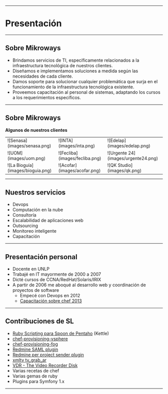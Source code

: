 ***
# Presentación
---
## Sobre Mikroways

* Brindamos servicios de TI, específicamente relacionados a la infraestructura
  tecnológica de nuestros clientes. 
* Diseñamos e implementamos soluciones a medida según las necesidades de cada
  cliente.
* Damos soporte para solucionar cualquier problemática que surja en el
  funcionamiento de la infraestructura tecnológica existente.
* Proveemos capacitación al personal de sistemas, adaptando los cursos a los
  requerimientos específicos.

---
## Sobre Mikroways

**Algunos de nuestros clientes**
<table class="product_logos">
<tr>
  <td> ![Senasa](images/senasa.png) </td>
  <td> ![INTA](images/inta.png)     </td>
  <td> ![Edelap](images/edelap.png) </td>
</tr>
<tr>
  <td> ![UOM](images/uom.png) </td>
  <td> ![Fecliba](images/fecliba.png) </td>
  <td> ![Urgente 24](images/urgente24.png) </td>
</tr>
<tr>
  <td> ![La Bioguía](images/bioguia.png) </td>
  <td> ![Acofar](images/acofar.png) </td>
  <td> ![QK Studio](images/qk.png) </td>
</tr>
</table>

---
## Nuestros servicios
* Devops
* Computación en la nube
* Consultoría
* Escalabilidad de aplicaciones web
* Outsourcing
* Monitoreo inteligente
* Capacitación
---
## Presentación personal

* Docente en UNLP
* Trabajé en IT mayormente de 2000 a 2007
* Dicté cursos de CCNA/RedHat/Solaris/IRIX
* A partir de 2006 me aboqué al desarrollo web y coordinación de proyectos de
  software
  * Empecé con Devops en 2012
  * [Capacitación sobre chef 2013](http://chrodriguez.github.io/capacitacion_chef/)
---
## Contribuciones de SL

* [Ruby Scripting para Spoon de Pentaho](https://github.com/slawo-ch/ruby-scripting-for-pdi) (Kettle)
* [chef-provisioning-vsphere](https://github.com/CenturyLinkCloud/chef-provisioning-vsphere)
* [chef-provisioning-fog](Soporte://github.com/chef/chef-provisioning-fog)
* [Redmine SAML plugin](https://github.com/chrodriguez/redmine_omniauth_saml)
* [Redmine per project sender plugin](https://github.com/chrodriguez/redmine_per_project_sender)
* [xmltv tv\_grab\_ar](http://wiki.xmltv.org/index.php/Main_Page)
* [VDR - The Video Recorder Disk](http://www.tvdr.de/)
* Varias recetas de chef
* Varias gemas de ruby
* Plugins para Symfony 1.x
***
